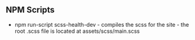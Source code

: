 ## NPM Scripts
- npm run-script scss-health-dev - compiles the scss for the site - the root .scss file is located at assets/scss/main.scss
